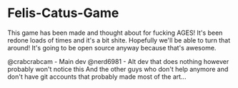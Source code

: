 # Felis-Catus-Game

This game has been made and thought about for fucking AGES! It's been redone loads of times and it's a bit shite. 
Hopefully we'll be able to turn that around! It's going to be open source anyway because that's awesome. 

@crabcrabcam - Main dev
@nerd6981 - Alt dev that does nothing however probably won't notice this
And the other guys who don't help anymore and don't have git accounts that probably made most of the art...
